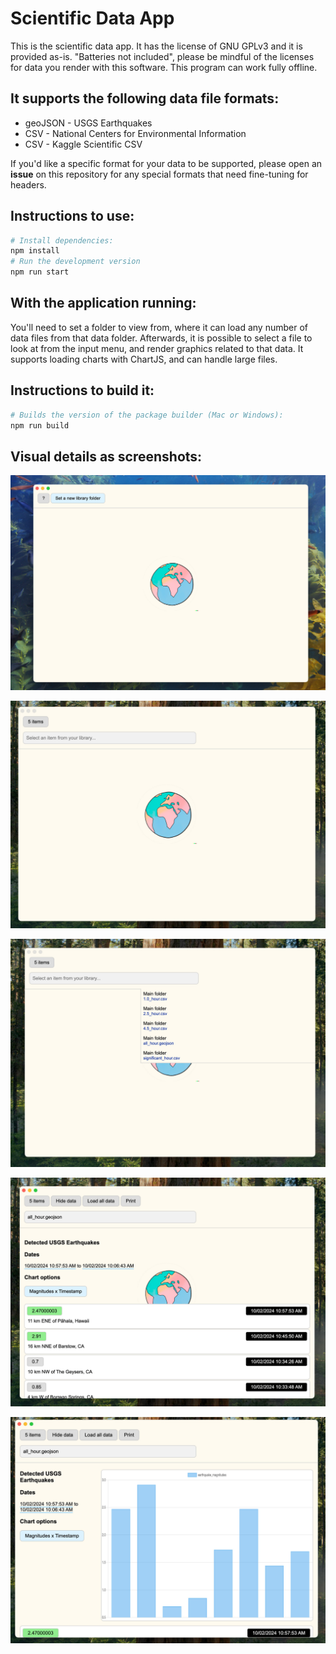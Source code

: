 # Scientific Data App

This is the scientific data app. It has the license of GNU GPLv3 and it is provided as-is. "Batteries not included", please be mindful of the licenses for data you render with this software. This program can work fully offline.


## It supports the following data file formats:
- geoJSON - USGS Earthquakes
- CSV - National Centers for Environmental Information
- CSV - Kaggle Scientific CSV

If you'd like a specific format for your data to be supported, please open an **issue** on this repository for any special formats that need fine-tuning for headers.

## Instructions to use:

```sh
# Install dependencies:
npm install
# Run the development version 
npm run start

```
## With the application running:

You'll need to set a folder to view from, where it can load any number of data files from that data folder. Afterwards, it is possible to select a file to look at from the input menu, and render graphics related to that data. It supports loading charts with ChartJS, and can handle large files.

## Instructions to build it:

```sh
# Builds the version of the package builder (Mac or Windows):
npm run build
```

## Visual details as screenshots:
![Scientific Data App Screenshot](./screenshots/scientific-data-app-screenshot-1.jpg)

![Scientific Data App Screenshot 2](./screenshots/scientific-data-app-screenshot-2.jpg)

![Scientific Data App Screenshot 3](./screenshots/scientific-data-app-screenshot-3.jpg)

![Scientific Data App Screenshot 4](./screenshots/scientific-data-app-screenshot-4.jpg)

![Scientific Data App Screenshot 5](./screenshots/scientific-data-app-screenshot-5.jpg)
